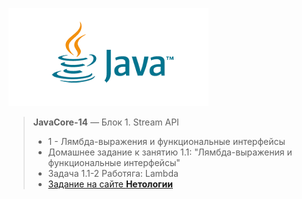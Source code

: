 ![Java logo](/Java_logo.png)
> **JavaCore-14** — Блок 1. Stream API
> *    1 - Лямбда-выражения и функциональные интерфейсы
> *    Домашнее задание к занятию 1.1: "Лямбда-выражения и функциональные интерфейсы"
> *    Задача 1.1-2 Работяга: Lambda
> *    [Задание на сайте **Нетологии**](https://github.com/netology-code/jd-homeworks/blob/master/lambda/task2/README.md)